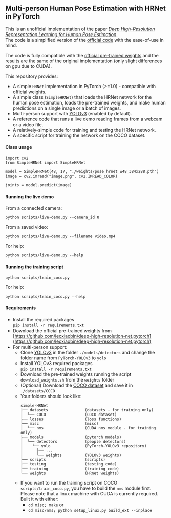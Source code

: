 ## Multi-person Human Pose Estimation with HRNet in PyTorch

This is an unofficial implementation of the paper
 [*Deep High-Resolution Representation Learning for Human Pose Estimation*](https://arxiv.org/abs/1902.09212).  
The code is a simplified version of the [official code](https://github.com/leoxiaobin/deep-high-resolution-net.pytorch)
 with the ease-of-use in mind.

The code is fully compatible with the
 [official pre-trained weights](https://github.com/leoxiaobin/deep-high-resolution-net.pytorch) and the results are the
 same of the original implementation (only slight differences on gpu due to CUDA).


This repository provides:
- A simple ``HRNet`` implementation in PyTorch (>=1.0) - compatible with official weights.
- A simple class (``SimpleHRNet``) that loads the HRNet network for the human pose estimation, loads the pre-trained weights,
 and make human predictions on a single image or a batch of images.
- Multi-person support with
 [YOLOv3](https://github.com/eriklindernoren/PyTorch-YOLOv3/tree/47b7c912877ca69db35b8af3a38d6522681b3bb3) 
 (enabled by default).  
- A reference code that runs a live demo reading frames from a webcam or a video file.
- A relatively-simple code for training and testing the HRNet network.
- A specific script for training the network on the COCO dataset. 
 
#### Class usage

```
import cv2
from SimpleHRNet import SimpleHRNet

model = SimpleHRNet(48, 17, "./weights/pose_hrnet_w48_384x288.pth")
image = cv2.imread("image.png", cv2.IMREAD_COLOR)

joints = model.predict(image)
```

#### Running the live demo

From a connected camera:
```
python scripts/live-demo.py --camera_id 0
```
From a saved video:
```
python scripts/live-demo.py --filename video.mp4
```

For help:
```
python scripts/live-demo.py --help
```

#### Running the training script

```
python scripts/train_coco.py
```

For help:
```
python scripts/train_coco.py --help
```

#### Requirements

- Install the required packages    
 ``pip install -r requirements.txt``
- Download the official pre-trained weights from 
[https://github.com/leoxiaobin/deep-high-resolution-net.pytorch](https://github.com/leoxiaobin/deep-high-resolution-net.pytorch)
- For multi-person support:
    - Clone
[YOLOv3](https://github.com/eriklindernoren/PyTorch-YOLOv3/tree/47b7c912877ca69db35b8af3a38d6522681b3bb3) 
in the folder ``./models/detectors`` and change the folder name from ``PyTorch-YOLOv3`` to ``yolo``
    - Install YOLOv3 required packages  
       ``pip install -r requirements.txt``
    - Download the pre-trained weights running the script ``download_weights.sh`` from the ``weights`` folder
    - (Optional) Download the [COCO dataset](http://cocodataset.org/#download) and save it in ``./datasets/COCO``
    - Your folders should look like:
        ```
        simple-HRNet
        ├── datasets                (datasets - for training only)
        │  └── COCO                 (COCO dataset)
        ├── losses                  (loss functions)
        ├── misc                    (misc)
        │  └── nms                  (CUDA nms module - for training only)
        ├── models                  (pytorch models)
        │  └── detectors            (people detectors)
        │    └── yolo               (PyTorch-YOLOv3 repository)
        │      ├── ...
        │      └── weights          (YOLOv3 weights)
        ├── scripts                 (scripts)
        ├── testing                 (testing code)
        ├── training                (training code)
        └── weights                 (HRnet weights)
        ```
    - If you want to run the training script on COCO `scripts/train_coco.py`, you have to build the `nms` module first.  
      Please note that a linux machine with CUDA is currently required. 
      Built it with either: 
      - `cd misc; make` or
      - `cd misc/nms; python setup_linux.py build_ext --inplace`  
    
